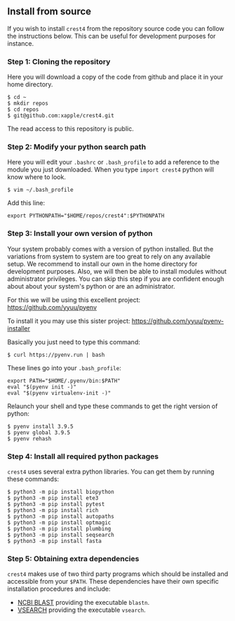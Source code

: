 ## Install from source

If you wish to install `crest4` from the repository source code you can follow the instructions below. This can be useful for development purposes for instance.

### Step 1: Cloning the repository

Here you will download a copy of the code from github and place it in your home directory.

    $ cd ~
    $ mkdir repos
    $ cd repos
    $ git@github.com:xapple/crest4.git

The read access to this repository is public.

### Step 2: Modify your python search path

Here you will edit your ``.bashrc`` or ``.bash_profile`` to add a reference to the module you just downloaded. When you type `import crest4` python will know where to look.

    $ vim ~/.bash_profile

Add this line:

    export PYTHONPATH="$HOME/repos/crest4":$PYTHONPATH

### Step 3: Install your own version of python

Your system probably comes with a version of python installed. But the variations from system to system are too great to rely on any available setup. We recommend to install our own in the home directory for development purposes. Also, we will then be able to install modules without administrator privileges. You can skip this step if you are confident enough about about your system's python or are an administrator.

For this we will be using this excellent project: https://github.com/yyuu/pyenv

To install it you may use this sister project: https://github.com/yyuu/pyenv-installer

Basically you just need to type this command:

    $ curl https://pyenv.run | bash

These lines go into your ``.bash_profile``:

    export PATH="$HOME/.pyenv/bin:$PATH"
    eval "$(pyenv init -)"
    eval "$(pyenv virtualenv-init -)"

Relaunch your shell and type these commands to get the right version of python:

    $ pyenv install 3.9.5
    $ pyenv global 3.9.5
    $ pyenv rehash

### Step 4: Install all required python packages

`crest4` uses several extra python libraries. You can get them by running these commands:

    $ python3 -m pip install biopython
    $ python3 -m pip install ete3
    $ python3 -m pip install pytest
    $ python3 -m pip install rich
    $ python3 -m pip install autopaths
    $ python3 -m pip install optmagic
    $ python3 -m pip install plumbing
    $ python3 -m pip install seqsearch
    $ python3 -m pip install fasta

### Step 5: Obtaining extra dependencies

`crest4` makes use of two third party programs which should be installed and accessible from your ``$PATH``. These dependencies have their own specific installation procedures and include:

 * [NCBI BLAST](https://blast.ncbi.nlm.nih.gov/Blast.cgi) providing the executable ``blastn``.
 * [VSEARCH](https://github.com/torognes/vsearch) providing the executable ``vsearch``.